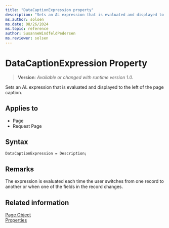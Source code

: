 ```yaml
---
title: "DataCaptionExpression property"
description: "Sets an AL expression that is evaluated and displayed to the left of the page caption."
ms.author: solsen
ms.date: 08/26/2024
ms.topic: reference
author: SusanneWindfeldPedersen
ms.reviewer: solsen
---
```

[//]: # (START>DO_NOT_EDIT)
[//]: # (IMPORTANT:Do not edit any of the content between here and the END>DO_NOT_EDIT.)
[//]: # (Any modifications should be made in the .xml files in the ModernDev repo.)
# DataCaptionExpression Property
> **Version**: _Available or changed with runtime version 1.0._

Sets an AL expression that is evaluated and displayed to the left of the page caption.

## Applies to
-   Page
-   Request Page

[//]: # (IMPORTANT: END>DO_NOT_EDIT)

## Syntax

```AL
DataCaptionExpression = Description;
```

## Remarks

The expression is evaluated each time the user switches from one record to another or when one of the fields in the record changes.  
  
## Related information  

[Page Object](../devenv-page-object.md)  
[Properties](devenv-properties.md)